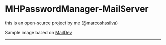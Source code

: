 # MHPasswordManager-MailServer
this is an open-source project by me ([@marcoshssilva](https://github.com/marcoshssilva))

Sample image based on [MailDev](https://github.com/maildev/maildev)

---
